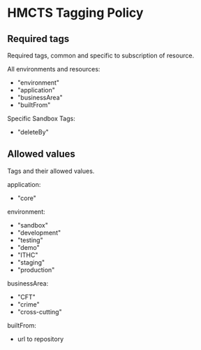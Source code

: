 # HMCTS Tagging Policy 

## Required tags
Required tags, common and specific to subscription of resource.

All environments and resources: 
 - "environment"
 - "application"
 - "businessArea"
 - "builtFrom"
     
Specific Sandbox Tags:
 - "deleteBy"
 
## Allowed values
Tags and their allowed values.

application:
 - "core"

environment:
 - "sandbox"
 - "development"
 - "testing"
 - "demo"
 - "ITHC"
 - "staging"
 - "production"
 
businessArea:
 - "CFT"
 - "crime"
 - "cross-cutting"
 
 builtFrom: 
 - url to repository
